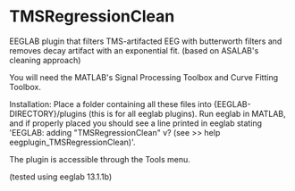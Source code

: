 TMSRegressionClean
==================
EEGLAB plugin that filters TMS-artifacted EEG with butterworth filters and removes decay artifact with an exponential fit. (based on ASALAB's cleaning approach)

You will need the MATLAB's Signal Processing Toolbox and Curve Fitting Toolbox.

Installation:
Place a folder containing all these files into {EEGLAB-DIRECTORY}/plugins (this is for all eeglab plugins). Run eeglab in MATLAB, and if properly placed you should see a line printed in eeglab stating 'EEGLAB: adding "TMSRegressionClean" v? (see >> help eegplugin_TMSRegressionClean)'.

The plugin is accessible through the Tools menu.

(tested using eeglab 13.1.1b)
